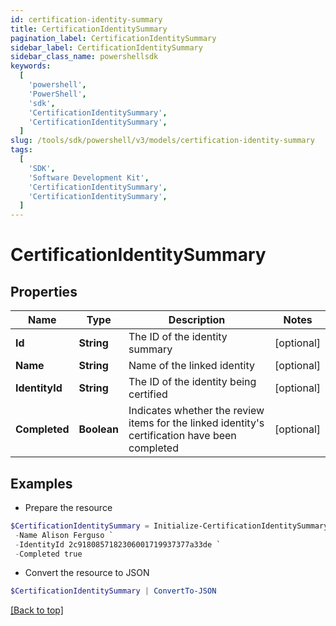 ```yaml
---
id: certification-identity-summary
title: CertificationIdentitySummary
pagination_label: CertificationIdentitySummary
sidebar_label: CertificationIdentitySummary
sidebar_class_name: powershellsdk
keywords:
  [
    'powershell',
    'PowerShell',
    'sdk',
    'CertificationIdentitySummary',
    'CertificationIdentitySummary',
  ]
slug: /tools/sdk/powershell/v3/models/certification-identity-summary
tags:
  [
    'SDK',
    'Software Development Kit',
    'CertificationIdentitySummary',
    'CertificationIdentitySummary',
  ]
---
```


# CertificationIdentitySummary

## Properties

| Name | Type | Description | Notes |
| --- | --- | --- | --- |
| **Id** | **String** | The ID of the identity summary | [optional] |
| **Name** | **String** | Name of the linked identity | [optional] |
| **IdentityId** | **String** | The ID of the identity being certified | [optional] |
| **Completed** | **Boolean** | Indicates whether the review items for the linked identity's certification have been completed | [optional] |

## Examples

- Prepare the resource

```powershell
$CertificationIdentitySummary = Initialize-CertificationIdentitySummary  -Id 2c91808772a504f50172a9540e501ba7 `
 -Name Alison Ferguso `
 -IdentityId 2c9180857182306001719937377a33de `
 -Completed true
```

- Convert the resource to JSON

```powershell
$CertificationIdentitySummary | ConvertTo-JSON
```

[[Back to top]](#)
